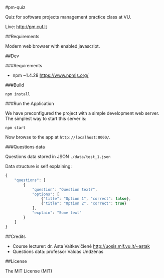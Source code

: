 #pm-quiz

Quiz for software projects management practice class at VU.

Live: http://pm.cuf.lt

##Requirements

Modern web browser with enabled javascript.

##Dev

###Requirements

* npm ~1.4.28 https://www.npmjs.org/

###Build

```npm install```

###Run the Application

We have preconfigured the project with a simple development web server.  The simplest way to start
this server is:

```
npm start
```

Now browse to the app at `http://localhost:8000/`.

###Questions data

Questions data stored in JSON ```./data/test_1.json```

Data structure is self explaining:

```javascript
{
    "questions": [
        {
            "question": "Question text?",
            "options": [
                {"title": "Option 1", "correct": false},
                {"title": "Option 2", "correct": true}
            ],
            "explain": "Some text"
        }
    ]
}
```

##Credits

* Course lecturer: dr. Asta Vaitkevičienė http://uosis.mif.vu.lt/~astak
* Questions data: professor Valdas Undzėnas

##License

The MIT License (MIT)
